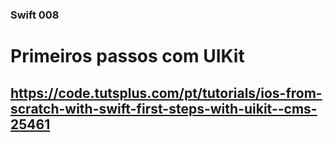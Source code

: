 ### Swift 008

# Primeiros passos com UIKit
## https://code.tutsplus.com/pt/tutorials/ios-from-scratch-with-swift-first-steps-with-uikit--cms-25461

